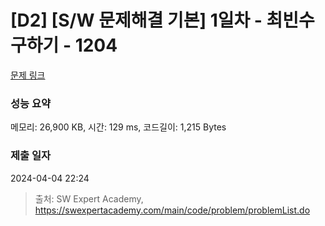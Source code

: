 # [D2] [S/W 문제해결 기본] 1일차 - 최빈수 구하기 - 1204 

[문제 링크](https://swexpertacademy.com/main/code/problem/problemDetail.do?contestProbId=AV13zo1KAAACFAYh) 

### 성능 요약

메모리: 26,900 KB, 시간: 129 ms, 코드길이: 1,215 Bytes

### 제출 일자

2024-04-04 22:24



> 출처: SW Expert Academy, https://swexpertacademy.com/main/code/problem/problemList.do